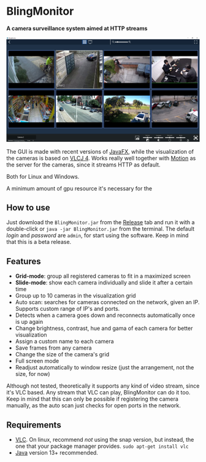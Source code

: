# BlingMonitor
**A camera surveillance system aimed at HTTP streams**

![Screenshot](src/main/resources/org/images/main-screen-print.jpg)

The GUI is made with recent versions of [JavaFX](https://openjfx.io/), 
while the visualization of the cameras is based on [VLCJ 4](https://github.com/caprica/vlcj).
Works really well together with [Motion](https://motion-project.github.io/) as the 
server for the cameras, since it streams HTTP as default.

Both for Linux and Windows.

A minimum amount of gpu resource it's necessary for the 

## How to use

Just download the `BlingMonitor.jar` from the [Release](https://github.com/GuilhermeFracalossi/BlingMonitor/releases/) tab and run it with
a double-click or `java -jar BlingMonitor.jar` from the terminal. The default *login* and *password* are `admin`, for start using the software.
Keep in mind that this is a beta release.

## Features

* **Grid-mode**: group all registered cameras to fit in a maximized screen
* **Slide-mode**: show each camera individually and slide it after a certain time
* Group up to 10 cameras in the visualization grid
* Auto scan: searches for cameras connected on the network, given an IP. Supports custom range of IP's and ports. 
* Detects when a camera goes down and reconnects automatically once is up again
* Change brightness, contrast, hue and gama of each camera for better visualization
* Assign a custom name to each camera
* Save frames from any camera
* Change the size of the camera's grid
* Full screen mode
* Readjust automatically to window resize (just the arrangement, not the size, for now)

Although not tested, theoretically it supports any kind of video stream, since it's VLC based.
Any stream that VLC can play, BlingMonitor can do it too.
Keep in mind that this can only be possible if registering the camera
manually, as the auto scan just checks for open ports in the network. 

## Requirements
* [VLC](https://www.videolan.org/vlc/index.html). On linux, recommend *not* using the snap version,
but instead, the one that your package manager provides. `sudo apt-get install vlc`
* [Java](https://www.oracle.com/br/java/technologies/javase-downloads.html) version 13+ recommended.

